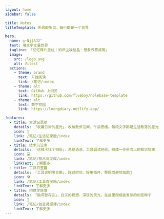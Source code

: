 ```yaml
---
layout: home
sidebar: false

title: Notes
titleTemplate: 所思即所见，每行都是一个世界

hero:
  name: g~Nj$3J2^
  text: 用文字丈量世界
  tagline: 「记忆碎片重组｜知识尘埃结晶｜想象云雾成雨」
  image:
    src: /logo.svg
    alt: Vitest
  actions:
    - theme: brand
      text: 开始阅读
      link: /笔记/index
    - theme: alt
      text: GitHub 上浏览
      link: https://github.com/flveboy/nolebase-template
    - theme: alt
      text: 数字花园
      link: https://loongdiary.netlify.app/

features:
  - title: 生活记录舱
    details: 「收藏日常的星光」，收纳散步见闻、午后思绪，每段文字都是生活散落的星光碎片
    icon: 📝
    link: /笔记/生活记录舱/index
    linkText: 了解更多
  - title: 技术沉淀库
    details: 「给技术找个归处」，总结语法、工具调试经验，码成一步步向上的知识阶梯，一站式沉淀技能
    icon: 💻
    link: /笔记/技术沉淀库/index
    linkText: 了解更多
  - title: 工具百宝箱
    details: 「工具说明书合集」，踩过的坑、好用插件，整理成避坑指南📕
    icon: 🛠
    link: /笔记/工具百宝箱/index
    linkText: 了解更多
  - title: 创意灵感簿
    details: 「脑洞暂存区」，白天的畅想、深夜的灵光，在这里攒成能发芽的创意种子
    icon: 📒
    link: /笔记/创意灵感簿/index
    linkText: 了解更多
---
```


<HomePage />
